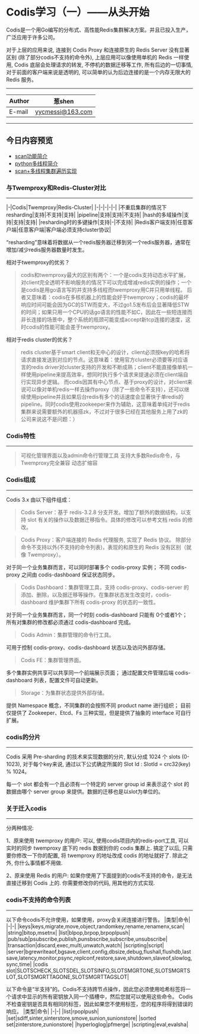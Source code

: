﻿Codis学习（一）——从头开始
===========================



Codis是一个用Go编写的分布式、高性能Redis集群解决方案。并且已投入生产，广泛应用于许多公司。

对于上层的应用来说, 连接到 Codis Proxy 和连接原生的 Redis Server 没有显著区别 (除了部分codis不支持的命令外), 上层应用可以像使用单机的 Redis 一样使用, Codis 底层会处理请求的转发, 不停机的数据迁移等工作, 所有后边的一切事情, 对于前面的客户端来说是透明的, 可以简单的认为后边连接的是一个内存无限大的 Redis 服务。
****
	
|Author|葱shen|
|---|---|
|E-mail|yycmessi@163.com



****
## 今日内容预览
* [scan功能简介](#scan功能简介)
* [python多线程简介](#python多线程简)
* [scan+多线程集群遍历实现](#scan+多线程集群遍历实现)




### 与Twemproxy和Redis-Cluster对比
-----------
|-|Codis|Twemproxy|Redis-Cluster|
|-|-|-|-|-|
|不重启集群的情况下resharding|支持|不支持|支持|
|pipeline|支持|支持|不支持|
|hash的多域操作|支持|支持|支持|
|resharding时的多键操作|支持|-|不支持|
|Redis客户端支持|任意客户端|任意客户端|客户端必须支持cluster协议|

“resharding”意味着将数据从一个redis服务器迁移到另一个redis服务器，通常在增加/减少redis服务器数量时发生。

相对于twemproxy的优劣？
>codis和twemproxy最大的区别有两个：一个是codis支持动态水平扩展，对client完全透明不影响服务的情况下可以完成增减redis实例的操作；一个是codis是用go语言写的并支持多线程而twemproxy用C并只用单线程。 后者又意味着：codis在多核机器上的性能会好于twemproxy；codis的最坏响应时间可能会因为GC的STW而变大，不过go1.5发布后会显著降低STW的时间；如果只用一个CPU的话go语言的性能不如C，因此在一些短连接而非长连接的场景中，整个系统的瓶颈可能变成accept新tcp连接的速度，这时codis的性能可能会差于twemproxy。


相对于redis cluster的优劣？
>redis cluster基于smart client和无中心的设计，client必须按key的哈希将请求直接发送到对应的节点。这意味着：使用官方cluster必须要等对应语言的redis driver对cluster支持的开发和不断成熟；client不能直接像单机一样使用pipeline来提高效率，想同时执行多个请求来提速必须在client端自行实现异步逻辑。 而codis因其有中心节点、基于proxy的设计，对client来说可以像对单机redis一样去操作proxy（除了一些命令不支持），还可以继续使用pipeline并且如果后台redis有多个的话速度会显著快于单redis的pipeline。同时codis使用zookeeper来作为辅助，这意味着单纯对于redis集群来说需要额外的机器搭zk，不过对于很多已经在其他服务上用了zk的公司来说这不是问题：）

### Codis特性
-----------
> 可视化管理界面以及admin命令行管理工具
> 支持大多数Redis命令，与Twemproxy完全兼容
> 动态扩缩容


### Codis组成
-----------
Codis 3.x 由以下组件组成：

>Codis Server：基于 redis-3.2.8 分支开发。增加了额外的数据结构，以支持 slot 有关的操作以及数据迁移指令。具体的修改可以参考文档 redis 的修改。

>Codis Proxy：客户端连接的 Redis 代理服务, 实现了 Redis 协议。 除部分命令不支持以外(不支持的命令列表)，表现的和原生的 Redis 没有区别（就像 Twemproxy）。

对于同一个业务集群而言，可以同时部署多个 codis-proxy 实例；
不同 codis-proxy 之间由 codis-dashboard 保证状态同步。
>Codis Dashboard：集群管理工具，支持 codis-proxy、codis-server 的添加、删除，以及据迁移等操作。在集群状态发生改变时，codis-dashboard 维护集群下所有 codis-proxy 的状态的一致性。

对于同一个业务集群而言，同一个时刻 codis-dashboard 只能有 0个或者1个；
所有对集群的修改都必须通过 codis-dashboard 完成。
>Codis Admin：集群管理的命令行工具。

可用于控制 codis-proxy、codis-dashboard 状态以及访问外部存储。
>Codis FE：集群管理界面。

多个集群实例共享可以共享同一个前端展示页面；
通过配置文件管理后端 codis-dashboard 列表，配置文件可自动更新。
>Storage：为集群状态提供外部存储。

提供 Namespace 概念，不同集群的会按照不同 product name 进行组织；
目前仅提供了 Zookeeper、Etcd、Fs 三种实现，但是提供了抽象的 interface 可自行扩展。


### codis的分片
-----------
Codis 采用 Pre-sharding 的技术来实现数据的分片, 默认分成 1024 个 slots (0-1023), 对于每个key来说, 通过以下公式确定所属的 Slot Id : SlotId = crc32(key) % 1024。

每一个 slot 都会有一个且必须有一个特定的 server group id 来表示这个 slot 的数据由哪个 server group 来提供。数据的迁移也是以slot为单位的。

### 关于迁入codis
-----------
分两种情况:

1、原来使用 twemproxy 的用户: 可以, 使用codis项目内的redis-port工具, 可以实时的同步 twemproxy 底下的 redis 数据到你的 codis 集群上. 搞定了以后, 只需要你修改一下你的配置, 将 twemproxy 的地址改成 codis 的地址就好了. 除此之外, 你什么事情都不用做.

2、原来使用 Redis 的用户: 如果你使用了下面提到的codis不支持的命令，是无法直接迁移到 Codis 上的. 你需要修改你的代码, 用其他的方式实现.

### codis不支持的命令列表
-----------
以下命令codis不允许使用，如果使用，proxy会关闭连接进行警告。
|类型|命令|
|-|-|
|keys|keys,migrate,move,object,randomkey,rename,renamenx,scan|
|string|bitop,msetnx|
|list|blpop,brpop,brpoplpush|
|pub/sub|psubscribe,publish,punsbscribe,subscribe,unsubscribe|
|transaction|discard,exec,multi,unwatch,watch|
|scripting|script|
|server|bgrewriteaof,bgsave,client,config,dbsize,debug,flushall,flushdb,lastsave,latency,monitor,psync,replconf,restore,save,shutdown,slaveof,slowlog,sync,time|
|codis slot|SLOTSCHECK,SLOTSDEL,SLOTSINFO,SLOTSMGRTONE,SLOTSMGRTSLOT,SLOTSMGRTTAGONE,SLOTSMGRTTAGSLOT|

以下命令是“半支持”的。Codis不支持跨节点操作，因此您必须使用哈希标签将一个请求中显示的所有密钥放入同一个插槽中，然后您就可以使用这些命令。 Codis不检查密钥是否具有相同的标签，因此如果您不使用标签，您的程序将得到错误的响应。
|类型|命令|
|-|-|
|list|rpoplpush|
|set|sdiff,sinter,sinterstore,smove,sunion,sunionstore|
|sorted set|zinterstore,zunionstore|
|hyperloglog|pfmerge|
|scripting|eval,evalsha|